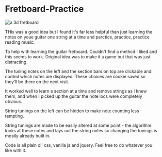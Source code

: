 # Fretboard-Practice

![a 3d fretboard](https://kellycode.github.io/Fretboard-Practice/screen_shot.jpg)

THis was a good idea but I found it's far less helpful than just learning the notes on youe guitar one string at a time and parctice, practice, practice reading music.

To help with learning the guitar fretboard.  Couldn't find a method I liked and this seems to work.  Original idea was to make it a game but that was just distracting.

The tuning notes on the left and the section bars on top are clickable and control which notes are displayed.
These choices are cookie saved so they'll be there on the next visit.

It worked well to learn a section at a time and remove strings as I knew them, and when I picked up the guitar the note locs were completely obvious.

String tunings on the left can be hidden to make note counting less tempting.

String tunings are made to be easily altered at some point - the algorithm looks at these notes and lays out the string notes so changing the tunings is mostly already built in.

Code is all plain ol' css, vanilla js and jquery.  Feel free to do whatever you like with it.
